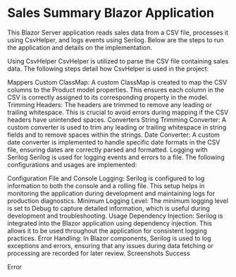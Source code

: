 # Sales Summary Blazor Application

This Blazor Server application reads sales data from a CSV file, processes it using CsvHelper, and logs events using Serilog. Below are the steps to run the application and details on the implementation.


Using CsvHelper
CsvHelper is utilized to parse the CSV file containing sales data. The following steps detail how CsvHelper is used in the project:

Mappers
Custom ClassMap: A custom ClassMap is created to map the CSV columns to the Product model properties. This ensures each column in the CSV is correctly assigned to its corresponding property in the model.
Trimming Headers: The headers are trimmed to remove any leading or trailing whitespace. This is crucial to avoid errors during mapping if the CSV headers have unintended spaces.
Converters
String Trimming Converter: A custom converter is used to trim any leading or trailing whitespace in string fields and to remove spaces within the strings.
Date Converter: A custom date converter is implemented to handle specific date formats in the CSV file, ensuring dates are correctly parsed and formatted.
Logging with Serilog
Serilog is used for logging events and errors to a file. The following configurations and usages are implemented:

Configuration
File and Console Logging: Serilog is configured to log information to both the console and a rolling file. This setup helps in monitoring the application during development and maintaining logs for production diagnostics.
Minimum Logging Level: The minimum logging level is set to Debug to capture detailed information, which is useful during development and troubleshooting.
Usage
Dependency Injection: Serilog is integrated into the Blazor application using dependency injection. This allows it to be used throughout the application for consistent logging practices.
Error Handling: In Blazor components, Serilog is used to log exceptions and errors, ensuring that any issues during data fetching or processing are recorded for later review.
Screenshots
Success

Error
